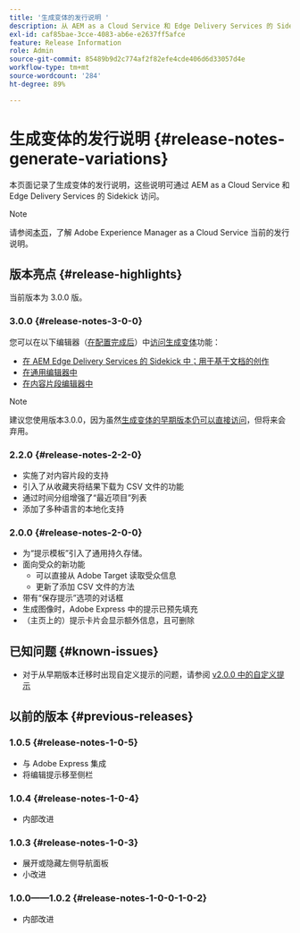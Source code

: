 ```yaml
---
title: '生成变体的发行说明 '
description: 从 AEM as a Cloud Service 和 Edge Delivery Services 的 Sidekick 访问生成变体的发布说明
exl-id: caf85bae-3cce-4083-ab6e-e2637ff5afce
feature: Release Information
role: Admin
source-git-commit: 85489b9d2c774af2f82efe4cde406d6d33057d4e
workflow-type: tm+mt
source-wordcount: '284'
ht-degree: 89%

---
```


# 生成变体的发行说明  {#release-notes-generate-variations}

本页面记录了生成变体的发行说明，这些说明可通过 AEM as a Cloud Service 和 Edge Delivery Services 的 Sidekick 访问。

>[!NOTE]
>
>请参阅[本页](/help/release-notes/release-notes-cloud/release-notes-current.md)，了解 Adobe Experience Manager as a Cloud Service 当前的发行说明。

## 版本亮点 {#release-highlights}

当前版本为 3.0.0 版。

### 3.0.0 {#release-notes-3-0-0}

您可以在以下编辑器（[在配置完成后](#access-generate-variations)）中[访问生成变体](/help/generative-ai/generate-variations-integrated-editor.md#access-generate-variations)功能：

* [在 AEM Edge Delivery Services 的 Sidekick 中；用于基于文档的创作](/help/generative-ai/generate-variations-integrated-editor.md#access-aem-sidekick)
* [在通用编辑器中](/help/generative-ai/generate-variations-integrated-editor.md#access-aem-universal-editor)
* [在内容片段编辑器中](/help/generative-ai/generate-variations-integrated-editor.md#access-aem-content-fragment-editor)

>[!NOTE]
>
>建议您使用版本3.0.0，因为虽然[生成变体的早期版本仍可以直接访问](/help/generative-ai/generate-variations.md)，但将来会弃用。

### 2.2.0 {#release-notes-2-2-0}

* 实施了对内容片段的支持
* 引入了从收藏夹将结果下载为 CSV 文件的功能
* 通过时间分组增强了“最近项目”列表
* 添加了多种语言的本地化支持

### 2.0.0 {#release-notes-2-0-0}

* 为“提示模板”引入了通用持久存储。
* 面向受众的新功能
   * 可以直接从 Adobe Target 读取受众信息
   * 更新了添加 CSV 文件的方法
* 带有“保存提示”选项的对话框
* 生成图像时，Adobe Express 中的提示已预先填充
* （主页上的）提示卡片会显示额外信息，且可删除

## 已知问题 {#known-issues}

* 对于从早期版本迁移时出现自定义提示的问题，请参阅 [v2.0.0 中的自定义提示](/help/generative-ai/generate-variations.md#custom-prompts-v200)

## 以前的版本 {#previous-releases}

### 1.0.5 {#release-notes-1-0-5}

* 与 Adobe Express 集成 
* 将编辑提示移至侧栏

### 1.0.4 {#release-notes-1-0-4}

* 内部改进

### 1.0.3 {#release-notes-1-0-3}

* 展开或隐藏左侧导航面板
* 小改进

### 1.0.0——1.0.2 {#release-notes-1-0-0-1-0-2}

* 内部改进
